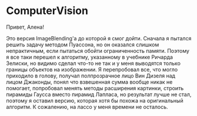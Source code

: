 ComputerVision
==============
Привет, Алена!

Это версия ImageBlending'a до которой я смог дойти.
Сначала я пытался решить задачу методом Пуассона, но он оказался слишком непрактичным, 
если пытаться обойти ограниченность памяти. Поэтому я все таки перешел к алгоритму,
указанному в учебнике Ричарда Зелиски, но видимо сделал что-то не так и у меня выводятся
только границы объектов на изображении. Я перепробовал все, что могло приходило в голову,
получал полпрозрачное лицо Вин Дизеля над лицом Джаконды, понял что взвешенная сумма вообще
никак не помогает, попробовал менять методы расширения картинки, строить пирамиды Гаусса вместо
пирамид Лапласа, но результат лучше не стал, поэтому я оставил версию, которая хотя бы
похожа на оригинальный алгоритм. К сожалению, на лассо у меня времени не осталось.

